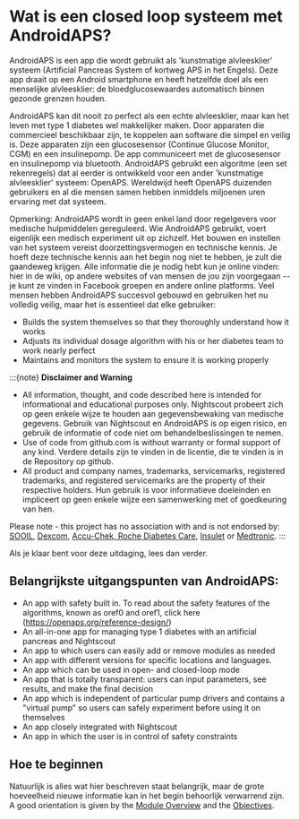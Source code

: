 # Wat is een closed loop systeem met AndroidAPS?

AndroidAPS is een app die wordt gebruikt als 'kunstmatige alvleesklier' systeem (Artificial Pancreas System of kortweg APS in het Engels). Deze app draait op een Android smartphone   en heeft hetzelfde doel als een menselijke alvleesklier: de bloedglucosewaardes automatisch binnen gezonde grenzen houden.

AndroidAPS kan dit nooit zo perfect als een echte alvleesklier, maar kan het leven met type 1 diabetes wel makkelijker maken. Door apparaten die commercieel beschikbaar zijn, te koppelen aan software die simpel en veilig is. Deze apparaten zijn een glucosesensor (Continue Glucose Monitor, CGM) en een insulinepomp. De app communiceert met de glucosesensor en insulinepomp via bluetooth. AndroidAPS gebruikt een algoritme (een set rekenregels) dat al eerder is ontwikkeld voor een ander 'kunstmatige alvleesklier' systeem: OpenAPS. Wereldwijd heeft OpenAPS duizenden gebruikers en al die mensen samen hebben inmiddels miljoenen uren ervaring met dat systeem.

Opmerking: AndroidAPS wordt in geen enkel land door regelgevers voor medische hulpmiddelen gereguleerd. Wie AndroidAPS gebruikt, voert eigenlijk een medisch experiment uit op zichzelf. Het bouwen en instellen van het systeem vereist doorzettingsvermogen en technische kennis. Je hoeft deze technische kennis aan het begin nog niet te hebben, je zult die gaandeweg krijgen. Alle informatie die je nodig hebt kun je online vinden: hier in de wiki, op andere websites of van mensen de jou zijn voorgegaan -- je kunt ze vinden in Facebook groepen en andere online platforms. Veel mensen hebben AndroidAPS succesvol gebouwd en gebruiken het nu volledig veilig, maar het is essentieel dat elke gebruiker:

- Builds the system themselves so that they thoroughly understand how it works
- Adjusts its individual dosage algorithm with his or her diabetes team to work nearly perfect
- Maintains and monitors the system to ensure it is working properly

:::{note}
**Disclaimer and Warning**

- All information, thought, and code described here is intended for informational and educational purposes only. Nightscout probeert zich op geen enkele wijze te houden aan gegevensbewaking van medische gegevens. Gebruik van Nightscout en AndroidAPS is op eigen risico, en gebruik de informatie of code niet om behandelbeslissingen te nemen.
- Use of code from github.com is without warranty or formal support of any kind. Verdere details zijn te vinden in de licentie, die te vinden is in de Repository op github.
- All product and company names, trademarks, servicemarks, registered trademarks, and registered servicemarks are the property of their respective holders. Hun gebruik is voor informatieve doeleinden en impliceert op geen enkele wijze een samenwerking met of goedkeuring van hen.

Please note - this project has no association with and is not endorsed by: [SOOIL](http://www.sooil.com/eng/), [Dexcom](https://www.dexcom.com/), [Accu-Chek, Roche Diabetes Care](https://www.accu-chek.com/), [Insulet](https://www.insulet.com/) or [Medtronic](https://www.medtronic.com/).
:::

Als je klaar bent voor deze uitdaging, lees dan verder.

## Belangrijkste uitgangspunten van AndroidAPS:

- An app with safety built in. To read about the safety features of the algorithms, known as oref0 and oref1, click here (<https://openaps.org/reference-design/>)
- An all-in-one app for managing type 1 diabetes with an artificial pancreas and Nightscout
- An app to which users can easily add or remove modules as needed
- An app with different versions for specific locations and languages.
- An app which can be used in open- and closed-loop mode
- An app that is totally transparent: users can input parameters, see results, and make the final decision
- An app which is independent of particular pump drivers and contains a "virtual pump" so users can safely experiment before using it on themselves
- An app closely integrated with Nightscout
- An app in which the user is in control of safety constraints

## Hoe te beginnen

Natuurlijk is alles wat hier beschreven staat belangrijk, maar de grote hoeveelheid nieuwe informatie kan in het begin behoorlijk verwarrend zijn. A good orientation is given by the [Module Overview](../Module/module.md) and the [Objectives](../Usage/Objectives.html).
